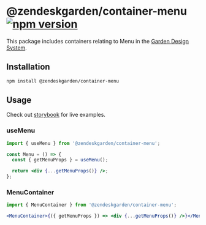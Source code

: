 # @zendeskgarden/container-menu [![npm version][npm version badge]][npm version link]

[npm version badge]: https://flat.badgen.net/npm/v/@zendeskgarden/container-menu
[npm version link]: https://www.npmjs.com/package/@zendeskgarden/container-menu

This package includes containers relating to Menu in the
[Garden Design System](https://zendeskgarden.github.io/).

## Installation

```sh
npm install @zendeskgarden/container-menu
```

## Usage

Check out [storybook](https://zendeskgarden.github.io/react-containers) for live examples.

### useMenu

```jsx
import { useMenu } from '@zendeskgarden/container-menu';

const Menu = () => {
  const { getMenuProps } = useMenu();

  return <div {...getMenuProps()} />;
};
```

### MenuContainer

```jsx
import { MenuContainer } from '@zendeskgarden/container-menu';

<MenuContainer>{({ getMenuProps }) => <div {...getMenuProps()} />}</MenuContainer>;
```

<!--
  TODO:

  * [ ] Add Menu to root README table.
  * [ ] Delete this comment block.
-->
